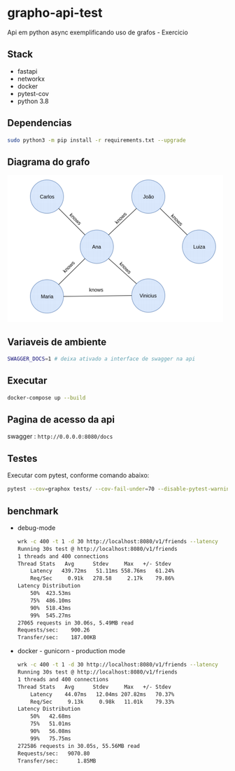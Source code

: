 # grapho-api-test

Api em python async exemplificando uso de grafos - Exercicio

## Stack

- fastapi
- networkx
- docker
- pytest-cov
- python 3.8

## Dependencias

```bash
sudo python3 -m pip install -r requirements.txt --upgrade
```

## Diagrama do grafo

![grapho1](docs/img/grapho.png)

## Variaveis de ambiente

```bash
SWAGGER_DOCS=1 # deixa ativado a interface de swagger na api
```

## Executar

```bash
docker-compose up --build
```

## Pagina de acesso da api

swagger : `http://0.0.0.0:8080/docs`

## Testes

Executar com pytest, conforme comando abaixo:

```bash
pytest --cov=graphox tests/ --cov-fail-under=70 --disable-pytest-warnings
```

## benchmark

- debug-mode

  ```bash
  wrk -c 400 -t 1 -d 30 http://localhost:8080/v1/friends --latency
  Running 30s test @ http://localhost:8080/v1/friends
  1 threads and 400 connections
  Thread Stats   Avg      Stdev     Max   +/- Stdev
      Latency   439.72ms   51.11ms 558.76ms   61.24%
      Req/Sec     0.91k   278.58     2.17k    79.86%
  Latency Distribution
      50%  423.53ms
      75%  486.10ms
      90%  518.43ms
      99%  545.27ms
  27065 requests in 30.06s, 5.49MB read
  Requests/sec:    900.26
  Transfer/sec:    187.00KB

  ```

- docker - gunicorn  - production mode

  ```bash
  wrk -c 400 -t 1 -d 30 http://localhost:8080/v1/friends --latency
  Running 30s test @ http://localhost:8080/v1/friends
  1 threads and 400 connections
  Thread Stats   Avg      Stdev     Max   +/- Stdev
      Latency    44.07ms   12.04ms 207.82ms   70.37%
      Req/Sec     9.13k     0.98k   11.01k    79.33%
  Latency Distribution
      50%   42.68ms
      75%   51.01ms
      90%   56.08ms
      99%   75.75ms
  272586 requests in 30.05s, 55.56MB read
  Requests/sec:   9070.80
  Transfer/sec:      1.85MB
  ```
